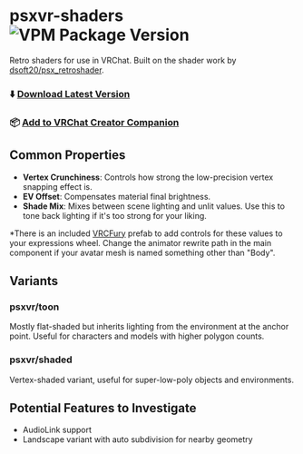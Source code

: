 # psxvr-shaders ![VPM Package Version](https://img.shields.io/vpm/v/com.gravyvr.psxvr-shaders?repository_url=https%3A%2F%2Fpsx.gravyvr.social%2Findex.json)
Retro shaders for use in VRChat.  Built on the shader work by [dsoft20/psx_retroshader](https://github.com/dsoft20/psx_retroshader).

### ⬇️ [Download Latest Version](https://github.com/halomakes/psxvr-shaders/releases/latest)
### 📦 [Add to VRChat Creator Companion](https://psx.gravyvr.social)

## Common Properties
* **Vertex Crunchiness**: Controls how strong the low-precision vertex snapping effect is.
* **EV Offset**: Compensates material final brightness.
* **Shade Mix**: Mixes between scene lighting and unlit values.  Use this to tone back lighting if it's too strong for your liking.

*There is an included [VRCFury](https://github.com/VRCFury/VRCFury) prefab to add controls for these values to your expressions wheel.  Change the animator rewrite path in the main component if your avatar mesh is named something other than "Body".  

## Variants
### psxvr/toon
Mostly flat-shaded but inherits lighting from the environment at the anchor point.  Useful for characters and models with higher polygon counts.

### psxvr/shaded
Vertex-shaded variant, useful for super-low-poly objects and environments. 

## Potential Features to Investigate
* AudioLink support
* Landscape variant with auto subdivision for nearby geometry
